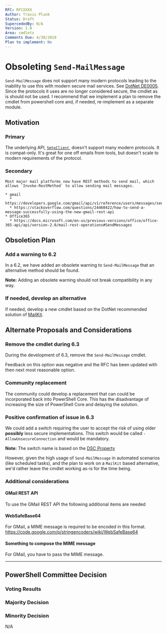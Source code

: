 ```yaml
---
RFC: RFCXXXX
Author: Travis Plunk
Status: Draft
SupercededBy: N/A
Version: 1.0
Area: cmdlets
Comments Due: 4/30/2019
Plan to implement: No
---
```


# Obsoleting `Send-MailMessage`

`Send-MailMessage` does not support many modern protocols leading to the inability to use this with modern secure mail services.
See [DotNet DE0005](https://github.com/dotnet/platform-compat/blob/master/docs/DE0005.md).
Since the protocols it uses are no longer considered secure, the cmdlet as is should not be used.
I recommend that we implement a plan to remove the cmdlet from powershell core and, if needed,
re-implement as a separate module.

## Motivation

### Primary

The underlying API, [`SmtpClient`](https://docs.microsoft.com/dotnet/api/system.net.mail.smtpclient), doesn't support many modern protocols.
It is compat-only.
It's great for one off emails from tools, but doesn't scale to modern requirements of the protocol.

### Secondary

    Most major mail platforms now have REST methods to send mail, which allows `Invoke-RestMethod` to allow sending mail messages.

    * gmail
      * https://developers.google.com/gmail/api/v1/reference/users/messages/send
      * https://stackoverflow.com/questions/24460422/how-to-send-a-message-successfully-using-the-new-gmail-rest-api
    * Office365
      * https://docs.microsoft.com/en-us/previous-versions/office/office-365-api/api/version-2.0/mail-rest-operations#SendMessages

## Obsoletion  Plan

### Add a warning to 6.2

In a 6.2, we have added an obsolete warning to `Send-MailMessage` that an alternative method should be found.

**Note:** Adding an obsolete warning should not break compatibility in any way.

### If needed, develop an alternative

If needed, develop a new cmdlet based on the DotNet recommended solution of [MailKit](https://github.com/jstedfast/MailKit).

## Alternate Proposals and Considerations

### Remove the cmdlet during 6.3

During the development of 6.3, remove the `Send-MailMessage` cmdlet.

Feedback on this option was negative and the RFC has been updated with then next most reasonable option.

### Community replacement

The community could develop a replacement that can could be incorporated back into PowerShell Core.
This has the disadvantage of increasing the size of PowerShell Core and delaying the solution.

### Positive confirmation of issue in 6.3

We could add a switch requiring the user to accept the risk of using older **possibly** less secure implementations.
This switch would be called `-AllowUnsecureConnection` and would be mandatory.

**Note:** The switch name is based on the [DSC Property](https://docs.microsoft.com/en-us/powershell/dsc/managing-nodes/metaconfig#configuration-server-blocks)

However, given the high usage of `Send-MailMessage` in automated scenarios (like scheduled tasks),
and the plan to work on a `MailKit` based alternative, we'd rather leave the cmdlet working as-is
for the time being.

### Additional considerations

#### GMail REST API

To use the GMail REST API the following additional items are needed

#### WebSafeBase64

For GMail, a MIME message is required to be encoded in this format.
https://code.google.com/p/stringencoders/wiki/WebSafeBase64

#### Something to compose the MIME message

For GMail, you have to pass the MIME message.

---------------

## PowerShell Committee Decision

### Voting Results

### Majority Decision

### Minority Decision

N/A
